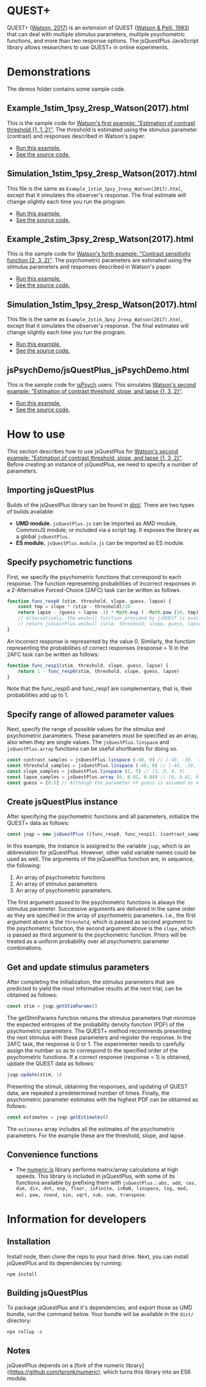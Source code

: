 # QUEST+

QUEST+ ([Watson, 2017](https://doi.org/10.1167/17.3.10)) is an extension of QUEST ([Watson & Pelli, 1983](https://doi.org/10.3758/BF03202828))
that can deal with multiple stimulus parameters, multiple psychometric functions, and more than two response options. The jsQuestPlus JavaScript library allows researchers to use QUEST+ in online experiments.

# Demonstrations

The demos folder contains some sample code.

## Example_1stim_1psy_2resp_Watson(2017).html

This is the sample code for [Watson's first example: "Estimation of contrast threshold {1, 1, 2}"](https://jov.arvojournals.org/article.aspx?articleid=2611972#159437865). The threshold is estimated using the stimulus parameter (contrast) and responses described in Watson's paper.

 - [Run this example.](https://www.hes.kyushu-u.ac.jp/~kurokid/jsQuestPlus/demos/Example_1stim_1psy_2resp_Watson(2017).html) 
 - [See the source code.](https://github.com/kurokida/jsQuestPlus/blob/main/demos/Example_1stim_1psy_2resp_Watson(2017).html)

## Simulation_1stim_1psy_2resp_Watson(2017).html

This file is the same as `Example_1stim_1psy_2resp_Watson(2017).html`, except that it simulates the observer's response. The final estimate will change slightly each time you run the program. 

- [Run this example.](https://www.hes.kyushu-u.ac.jp/~kurokid/jsQuestPlus/demos/Simulation_1stim_1psy_2resp_Watson(2017).html) 
- [See the source code.](https://github.com/kurokida/jsQuestPlus/blob/main/demos/Simulation_1stim_1psy_2resp_Watson(2017).html)

## Example_2stim_3psy_2resp_Watson(2017).html

This is the sample code for [Watson's forth example: "Contrast sensitivity function {2, 3, 2}"](https://jov.arvojournals.org/article.aspx?articleid=2611972#159437865). The psychometric parameters are estimated using the stimulus parameters and responses described in Watson's paper. 

- [Run this example.](https://www.hes.kyushu-u.ac.jp/~kurokid/jsQuestPlus/demos/Example_2stim_3psy_2resp_Watson(2017).html)
- [See the source code.](https://github.com/kurokida/jsQuestPlus/blob/main/demos/Example_2stim_3psy_2resp_Watson(2017).html)

## Simulation_1stim_1psy_2resp_Watson(2017).html

This file is the same as `Example_2stim_3psy_2resp_Watson(2017).html`, except that it simulates the observer's response. The final estimates will change slightly each time you run the program. 

- [Run this example.](https://www.hes.kyushu-u.ac.jp/~kurokid/jsQuestPlus/demos/Simulation_2stim_3psy_2resp_Watson(2017).html) 
- [See the source code.](https://github.com/kurokida/jsQuestPlus/blob/main/demos/Simulation_2stim_3psy_2resp_Watson(2017).html)

## jsPsychDemo/jsQuestPlus_jsPsychDemo.html

This is the sample code for [jsPsych](https://github.com/jspsych/jsPsych/) users. This simulates [Watson's second example: "Estimation of contrast threshold, slope, and lapse {1, 3, 2}"](https://jov.arvojournals.org/article.aspx?articleid=2611972#159437865). 

- [Run this example.](https://www.hes.kyushu-u.ac.jp/~kurokid/jsQuestPlus/jsPsychDemo/jsQuestPlus_jsPsychDemo.html) 
- [See the source code.](https://github.com/kurokida/jsQuestPlus/blob/main/jsPsychDemo/jsQuestPlus_jsPsychDemo.html)

# How to use

This section describes how to use jsQuestPlus for [Watson's second example: "Estimation of contrast threshold, slope, and lapse {1, 3, 2}"](https://jov.arvojournals.org/article.aspx?articleid=2611972#159437865). Before creating an instance of jsQuestPlus, we need to specify a number of parameters.

## Importing jsQuestPlus
Builds of the jsQuestPlus library can be found in [dist/](dist). There are two types of builds available:
* **UMD module.** `jsQuestPlus.js` can be imported as AMD module, CommonJS module, or included via a script tag. It exposes the library as a global `jsQuestPlus`.
* **ES module.** `jsQuestPlus.module.js` can be imported as ES module.

## Specify psychometric functions
First, we specify the psychometric functions that correspond to each response. The function representing probabilities of incorrect responses in a 2-Alternative Forced-Choice (2AFC) task can be written as follows.

```javascript
function func_resp0 (stim, threshold, slope, guess, lapse) {
    const tmp = slope * (stim - threshold)/20
    return lapse - (guess + lapse -1) * Math.exp ( -Math.pow (10, tmp))
    // Alternatively, the weibull function provided by jsQUEST is available as follows.
    // return jsQuestPlus.weibull (stim, threshold, slope, guess, lapse) 
}
```

An incorrect response is represented by the value 0. Similarly, the function representing the probabilities of correct responses (response = 1) in the 2AFC task can be written as follows:

```javascript
function func_resp1(stim, threshold, slope, guess, lapse) {
    return 1 - func_resp0(stim, threshold, slope, guess, lapse) 
}
```

Note that the func_resp0 and func_resp1 are complementary, that is, their probabilities add up to 1. 

## Specify range of allowed parameter values
Next, specify the range of possible values for the stimulus and psychometric parameters. These parameters must be specified as an array, also when they are single values. The `jsQuestPlus.linspace` and `jsQuestPlus.array` functions can be useful shorthands for doing so.

```javascript
const contrast_samples = jsQuestPlus.linspace (-40, 0) // [-40, -39, -38, ..., -1, 0]
const threshold_samples = jsQuestPlus.linspace (-40, 0) // [-40, -39, -38, ..., -1, 0]
const slope_samples = jsQuestPlus.linspace (2, 5) // [2, 3, 4, 5]
const lapse_samples = jsQuestPlus.array (0, 0.01, 0.04) // [0, 0.01, 0.02, 0.03, 0.04]
const guess = [0.5] // Although the parameter of guess is assumed as a single value, this should be specified as an array.
```

## Create jsQuestPlus instance
After specifying the psychometric functions and all parameters, initialize the QUEST+ data as follows:

```javascript
const jsqp = new jsQuestPlus ([func_resp0, func_resp1], [contrast_samples], [threshold_samples, slope_samples, guess, lapse_samples])
```

In this example, the instance is assigned to the variable `jsqp`, which is an abbreviation for jsQuestPlus. However, other valid variable names could be used as well. The arguments of the jsQuestPlus function are, in sequence, the following:
1. An array of psychometric functions
2. An array of stimulus parameters
3. An array of psychometric parameters. 

The first argument passed to the psychometric functions is always the stimulus parameter. Successive arguments are delivered in the same order as they are specified in the array of psychometric parameters. I.e., the first argument above is the `threshold`, which is passed as second argument to the psychometric function, the second argument above is the `slope`, which is passed as third argument to the psychometric function. Priors will be treated as a uniform probability over all psychometric parameter combinations.

## Get and update stimulus parameters  
After completing the initialization, the stimulus parameters that are predicted to yield the most informative results at the next trial, can be obtained as follows:

```javascript
const stim = jsqp.getStimParams()
```

The getStimParams function returns the stimulus parameters that minimize the expected entropies of the probability density function (PDF) of the psychometric parameters. The QUEST+ method recommends presenting the next stimulus with these parameters and register the response. In the 2AFC task, the response is 0 or 1. The experimenter needs to carefully assign the number so as to correspond to the specified order of the psychometric functions. If a correct response (response = 1) is obtained, update the QUEST data as follows:

```javascript
jsqp.update(stim, 1)
```

Presenting the stimuli, obtaining the responses, and updating of QUEST data, are repeated a predetermined number of times. Finally, the psychometric parameter estimates with the highest PDF can be obtained as follows:

```javascript
const estimates = jsqp.getEstimates()
```

The `estimates` array includes all the estimates of the psychometric parameters. For the example these are the threshold, slope, and lapse.

## Convenience functions
- The [numeric.js](https://github.com/sloisel/numeric) library performs matrix/array calculations at high speeds. This library is included in jsQuestPlus, with some of its functions available by prefixing them with `jsQuestPlus.`: `abs, add, cos, dim, div, dot, exp, floor, isFinite, isNaN, linspace, log, mod, mul, pow, round, sin, sqrt, sub, sum, transpose`.

# Information for developers

## Installation
Install node, then clone the repo to your hard drive. Next, you can install jsQuestPlus and its dependencies by running:

`npm install`

## Building jsQuestPlus
To package jsQuestPlus and it's dependencies, and export those as UMD bundle, run the command below. Your bundle will be available in the `dist/` directory:

`npx rollup -c`

## Notes
jsQuestPlus depends on a [fork of the numeric library]((https://github.com/tpronk/numeric), which turns this library into an ES6 module.
